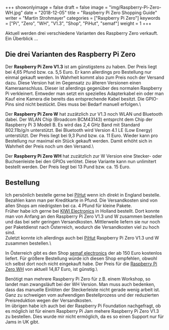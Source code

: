 +++
showonlyimage = false
draft = false
image = "img/Raspberry-Pi-Zero-WH.jpg"
date = "2018-12-05"
title = "Raspberry Pi Zero Shopping Guide"
writer = "Martin Strohmayer"
categories = ["Raspberry Pi Zero"]
keywords = ["Pi", "Zero", "WH", "V1.3", "Shop", "PiHut", "semaf"]
weight = 1
+++

Aktuell werden drei verschiedene Varianten des Raspberry Zero verkauft. Ein Überblick ...
<!--more-->


## Die drei Varianten des Raspberry Pi Zero

Der **Raspberry Pi Zero V1.3** ist am günstigstens zu haben. Der Preis liegt bei 4,65 Pfund bzw. ca. 5,5 Euro. Er kann allerdings pro Bestellung nur einmal gekauft werden. In Wahrheit kommt also zum Preis noch der Versand dazu. Diese Version hat im Gegensatz zu älteren Versionen einen Kameraanschluss. Dieser ist allerdings gegenüber des normalen Raspberry Pi verkleinert. Entweder man setzt ein spezielles Adapterkabel ein oder man Kauf eine Kamera die bereits das entsprechende Kabel besitzt. Die GPIO-Pins sind nicht bestückt. Dies muss bei Bedarf manuell erfolgen.\

Der **Raspberry Pi Zero W** hat zuzätzlich zur V1.3 noch WLAN und Bluetooth dabei. Der WLAN Chip (Broadcom BCM43143) entsprcht dem Chip der Raspberry Pi 3 Modell B. Es wird das 2,4 GHz Band mit Standard 802.11b/g/n unterstützt. Bei Bluetooth wird Version 4.1 LE (Low Energy) unterstützt. Der Preis liegt bei 9,3 Pund bzw. ca. 11 Euro. Wieder kann pro Bestellung nur maximal ein Stück gekauft werden. Damit erhöht sich in Wahrheit der Preis noch um den Versand.\

Der **Raspberry Pi Zero WH** hat zuzätzlich zur W Version eine Stecker- oder Buchsenleiste bei den GPIOs verlötet. Diese Variante kann nun unlimitert bestellt werden. Der Preis liegt bei 13 Pund bzw. ca. 15 Euro.

## Bestellung

Ich persönlich bestelle gerne bei [PiHut](https://thepihut.com) wenn ich direkt in England bestelle. Bezahlen kann man per Kreditkarte in Pfund. Die Versandkosten sind von allen Shops am niedrigsten bei ca. 4 Pfund für kleine Pakete.  
Früher habe ich gerne bei [KIWI Electronics](https://www.kiwi-electronics.nl/?lang=de) in Holland bestellt. Dort konnte man von Anfang an den Raspberry Pi Zero V1.3 und W zusammen bestellen und das bei sehr geringen Versandkosten. Mittlerweile liefern sie nur noch per Paketdienst nach Österreich, wodurch die Versandkosten viel zu hoch sind.  
Zuletzt konnte ich allerdings auch bei [PiHut](https://thepihut.com) Raspberry Pi Zero V1.3 und W zusammen bestellen.\

In Österreich gibt es den Shop [semaf electronics](https://electronics.semaf.at) der ab 150 Euro kostenlos liefert. Für größere Bestellung würde ich diesen Shop empfehlen, obwohl ich selbst dort noch nicht eingekauft habe. Der Preis für die [Raspberry Pi Zero WH](https://electronics.semaf.at/Raspberry-Pi-Zero-W-mit-Stiftleiste-angeloetet) von aktuell 14,87 Euro, ist günstig.\

Benötigt man mehrere Raspberry Pi Zero für z.B. einem Workshop, so landet man zwangsläuft bei der WH Version. Man muss auch bedenken, dass das manuelle Einlöten der Steckerleiste nicht gerade wenig arbeit ist. Ganz zu schweigen vom aufwendigen Bestellprozess und der reduzierten Preisreduktion wegen der Versandkosten.\
Im übrigen habe ich auch bei der Raspberry Pi Foundation nachgefragt, ob es möglich ist für einem Raspberry Pi Jam mehere Raspberry Pi Zero V1.3 zu bestellen.
Dies wurde mir nicht ermöglich, da es so einen Support nur für Jams in UK gibt.

 

  
